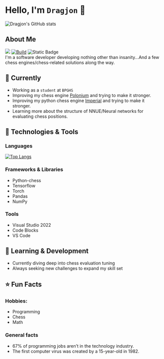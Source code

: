 # Hello, I'm ```Dragjon``` 👋
![Dragjon's GitHub stats](https://github-readme-stats.vercel.app/api?username=Dragjon&show_icons=true&theme=transparent)
## About Me
![](https://komarev.com/ghpvc/?username=Dragjon) [![Build](https://img.shields.io/badge/Build-Passing-brightgreen)](https://github.com/Dragjon) ![Static Badge](https://img.shields.io/badge/Brain-Damaged-red)<br>
I'm a software developer developing nothing other than insanity...And a few chess engines/chess-related solutions along the way. 
## 💼 Currently
- Working as a ```student``` at ```BPGHS```
- Improving my chess engine <a href="https://github.com/Dragjon/Polonium">Polonium</a> and trying to make it stronger.
- Improving my python chess engine <a href="https://github.com/Dragjon/Imperial">Imperial</a> and trying to make it stronger.
- Learning more about the structure of NNUE/Neural networks for evaluating chess positions.

## 🔧 Technologies & Tools

### **Languages**
[![Top Langs](https://github-readme-stats.vercel.app/api/top-langs/?username=Dragjon&layout=pie&theme=transparent&size_weight=0.4&count_weight=0.6)](https://github.com/Dragjon/github-readme-stats)

### **Frameworks & Libraries**
- Python-chess
- Tensorflow
- Torch
- Pandas
- NumPy

### **Tools**
- Visual Studio 2022
- Code Blocks
- VS Code

## 🌱 Learning & Development
- Currently diving deep into chess evaluation tuning
- Always seeking new challenges to expand my skill set

## ⭐ Fun Facts
### **Hobbies**: 
- Programming
- Chess
- Math

### **General facts**
- 67% of programming jobs aren’t in the technology industry.
- The first computer virus was created by a 15-year-old in 1982.
